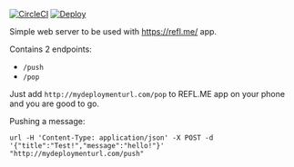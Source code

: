 [![CircleCI](https://circleci.com/gh/Gonzih/refl.me-server.svg?style=svg)](https://circleci.com/gh/Gonzih/refl.me-server)
[![Deploy](https://www.herokucdn.com/deploy/button.svg)](https://heroku.com/deploy)

Simple web server to be used with https://refl.me/ app.

Contains 2 endpoints:
* `/push`
* `/pop`

Just add `http://mydeploymenturl.com/pop` to REFL.ME app on your phone and you are good to go.

Pushing a message:
```
url -H 'Content-Type: application/json' -X POST -d '{"title":"Test!","message":"hello!"}' "http://mydeploymenturl.com/push"
```
